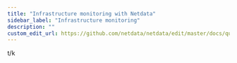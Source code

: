```yaml
---
title: "Infrastructure monitoring with Netdata"
sidebar_label: "Infrastructure monitoring"
description: ""
custom_edit_url: https://github.com/netdata/netdata/edit/master/docs/quickstart/monitor-single-node.md
---
```




t/k
